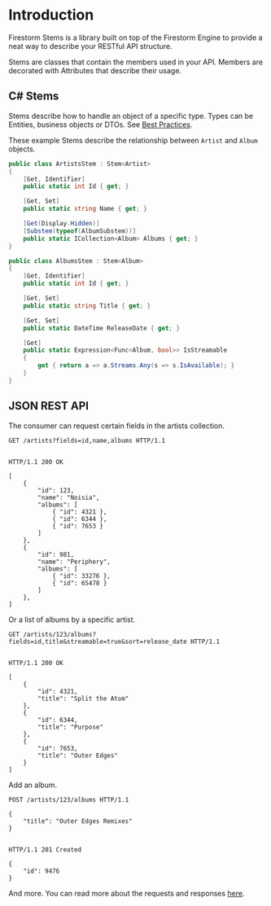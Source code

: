# Introduction

Firestorm Stems is a library built on top of the Firestorm Engine to provide a neat way to describe your RESTful API structure.

Stems are classes that contain the members used in your API. Members are decorated with Attributes that describe their usage.

## C# Stems

Stems describe how to handle an object of a specific type. Types can be Entities, business objects or DTOs. See [Best Practices](Tutorials/Stems/Best-Practices).

These example Stems describe the relationship between `Artist` and `Album` objects.



```csharp
public class ArtistsStem : Stem<Artist>
{
    [Get, Identifier]
    public static int Id { get; }

    [Get, Set]
    public static string Name { get; }

    [Get(Display.Hidden)]
    [Substem(typeof(AlbumSubstem))]
    public static ICollection<Album> Albums { get; }
}

public class AlbumsStem : Stem<Album>
{
    [Get, Identifier]
    public static int Id { get; }

    [Get, Set]
    public static string Title { get; }

    [Get, Set]
    public static DateTime ReleaseDate { get; }

    [Get]
    public static Expression<Func<Album, bool>> IsStreamable
    {
        get { return a => a.Streams.Any(s => s.IsAvailable); }
    }
}
```

## JSON REST API

The consumer can request certain fields in the artists collection.

```http
GET /artists?fields=id,name,albums HTTP/1.1


HTTP/1.1 200 OK

[
    {
        "id": 123,
        "name": "Noisia",
        "albums": [
            { "id": 4321 },    
            { "id": 6344 },    
            { "id": 7653 }
        ]
    },            
    {
        "id": 981,
        "name": "Periphery",
        "albums": [
            { "id": 33276 },    
            { "id": 65478 }
        ]
    },
]
```

Or a list of albums by a specific artist.

```http
GET /artists/123/albums?fields=id,title&streamable=true&sort=release_date HTTP/1.1


HTTP/1.1 200 OK

[
    {
        "id": 4321,
        "title": "Split the Atom"
    },
    {
        "id": 6344,
        "title": "Purpose"
    },            
    {
        "id": 7653,
        "title": "Outer Edges"
    }
]
```

Add an album.

```http
POST /artists/123/albums HTTP/1.1

{
    "title": "Outer Edges Remixes"
}


HTTP/1.1 201 Created

{
    "id": 9476
}
```

And more. You can read more about the requests and responses [here](../endpoints/basic-requests.md).